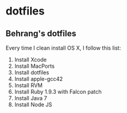 dotfiles
========

Behrang's dotfiles
------------------

Every time I clean install OS X, I follow this list:

1. Install Xcode
1. Install MacPorts
1. Install dotfiles
1. Install apple-gcc42
1. Install RVM
1. Install Ruby 1.9.3 with Falcon patch
1. Install Java 7
1. Install Node JS